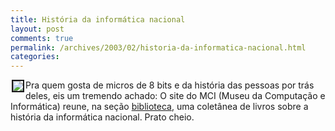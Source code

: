 ```yaml
---
title: História da informática nacional
layout: post
comments: true
permalink: /archives/2003/02/historia-da-informatica-nacional.html
categories:
---
```

<img src='//chester.me/img/blig/cobra210.jpg' border=2 hspace=2 align="left">Pra quem gosta de micros de 8 bits e da história das pessoas por trás deles, eis um tremendo achado: O site do MCI (Museu da Computação e Informática) reune, na seção <a href="http://www.mci.org.br/biblioteca/biblioteca.html" >biblioteca</a>, uma coletânea de livros sobre a história da informática nacional. Prato cheio.
